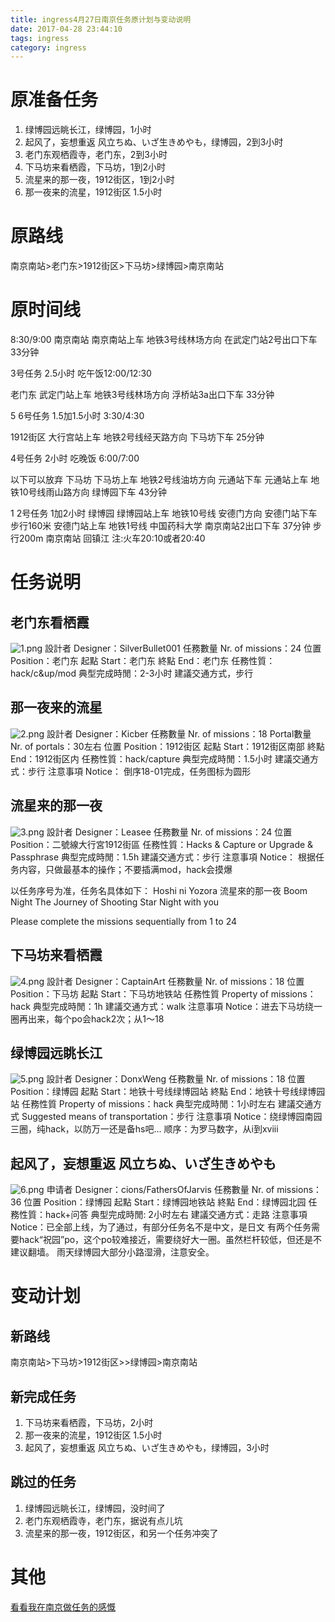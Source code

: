 ```yaml
---
title: ingress4月27日南京任务原计划与变动说明
date: 2017-04-28 23:44:10
tags: ingress
category: ingress
---
```

# 原准备任务
1. 绿博园远眺长江，绿博园，1小时
2. 起风了，妄想重返 风立ちぬ、いざ生きめやも，绿博园，2到3小时
3. 老门东观栖霞寺，老门东，2到3小时
4. 下马坊来看栖霞，下马坊，1到2小时
5. 流星来的那一夜，1912街区，1到2小时
6. 那一夜来的流星，1912街区 1.5小时

# 原路线
南京南站>老门东>1912街区>下马坊>绿博园>南京南站


<!--more-->


# 原时间线
8:30/9:00
南京南站
南京南站上车
地铁3号线林场方向
在武定门站2号出口下车 33分钟

3号任务 2.5小时
吃午饭12:00/12:30

老门东
武定门站上车
地铁3号线林场方向
浮桥站3a出口下车 33分钟

5 6号任务 1.5加1.5小时
3:30/4:30

1912街区
大行宫站上车
地铁2号线经天路方向
下马坊下车 25分钟

4号任务 2小时
吃晚饭
6:00/7:00


以下可以放弃
下马坊
下马坊上车
地铁2号线油坊方向
元通站下车
元通站上车
地铁10号线雨山路方向
绿博园下车 43分钟

1 2号任务 1加2小时
绿博园
绿博园站上车
地铁10号线 安德门方向
安德门站下车
步行160米
安德门站上车
地铁1号线 中国药科大学
南京南站2出口下车 37分钟
步行200m
南京南站
回镇江
注:火车20:10或者20:40 

# 任务说明
## 老门东看栖霞
![1.png][1]
設計者 Designer：SilverBullet001
任務數量 Nr. of missions：24
位置 Position：老门东
起點 Start：老门东
終點 End：老门东
任務性質：hack/c&up/mod
典型完成時閒：2-3小时
建議交通方式，步行
## 那一夜来的流星
![2.png][2]
設計者 Designer：Kicber
任務數量 Nr. of missions：18
Portal數量 Nr. of portals：30左右
位置 Position：1912街区
起點 Start：1912街区南部
終點 End：1912街区内
任務性質：hack/capture
典型完成時閒：1.5小时
建議交通方式：步行
注意事項 Notice：
倒序18-01完成，任务图标为圆形
## 流星来的那一夜
![3.png][3]
設計者 Designer：Leasee
任務數量 Nr. of missions：24
位置 Position：二號線大行宮1912街區
任務性質：Hacks & Capture or Upgrade & Passphrase
典型完成時閒：1.5h
建議交通方式：步行
注意事項 Notice：
根据任务内容，只做最基本的操作；不要插满mod，hack会摸爆

以任务序号为准，任务名具体如下：
Hoshi ni Yozora
流星來的那一夜
Boom Night
The Journey of Shooting Star
Night with you

Please complete the missions sequentially from 1 to 24
## 下马坊来看栖霞
![4.png][4]
設計者 Designer：CaptainArt
任務數量 Nr. of missions：18
位置 Position：下马坊
起點 Start：下马坊地铁站
任務性質 Property of missions：hack
典型完成時閒：1h
建議交通方式：walk
注意事項 Notice：进去下马坊绕一圈再出来，每个po会hack2次；从1～18
## 绿博园远眺长江
![5.png][5]
設計者 Designer：DonxWeng
任務數量 Nr. of missions：18
位置 Position：绿博园
起點 Start：地铁十号线绿博园站
終點 End：地铁十号线绿博园站
任務性質 Property of missions：hack
典型完成時閒：1小时左右
建議交通方式 Suggested means of transportation：步行
注意事項 Notice：绕绿博园南园三圈，纯hack，以防万一还是备hs吧…
顺序：为罗马数字，从i到xviii
## 起风了，妄想重返 风立ちぬ、いざ生きめやも
![6.png][6]
申请者 Designer：cions/FathersOfJarvis
任務數量 Nr. of missions：36
位置 Position：绿博园
起點 Start：绿博园地铁站
終點 End：绿博园北园
任務性質：hack+问答
典型完成時閒: 2小时左右
建議交通方式：走路
注意事項 Notice：已全部上线，为了通过，有部分任务名不是中文，是日文
有两个任务需要hack“祝园”po，这个po较难接近，需要绕好大一圈。虽然栏杆较低，但还是不建议翻墙。
雨天绿博园大部分小路湿滑，注意安全。

# 变动计划
## 新路线
南京南站>下马坊>1912街区>>绿博园>南京南站
## 新完成任务
1. 下马坊来看栖霞，下马坊，2小时
2. 那一夜来的流星，1912街区 1.5小时
2. 起风了，妄想重返 风立ちぬ、いざ生きめやも，绿博园，3小时
## 跳过的任务
1. 绿博园远眺长江，绿博园，没时间了
2. 老门东观栖霞寺，老门东，据说有点儿坑
3. 流星来的那一夜，1912街区，和另一个任务冲突了
# 其他
[看看我在南京做任务的感慨][7]


  [1]: https://img.totoro.pub/blog/ingress/YkzM.png
  [2]: https://img.totoro.pub/blog/ingress/Ys7U.png
  [3]: https://img.totoro.pub/blog/ingress/Yhlv.png
  [4]: https://img.totoro.pub/blog/ingress/YMBC.png
  [5]: https://img.totoro.pub/blog/ingress/Ycfr.png
  [6]: https://img.totoro.pub/blog/ingress/YgSh.png
  [7]: https://totoro.pub/ingress/427nanjing.html